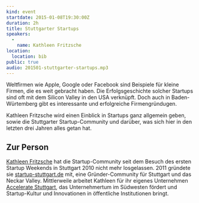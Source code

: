 ```yaml
---
kind: event
startdate: 2015-01-08T19:30:00Z
duration: 2h
title: Stuttgarter Startups
speakers:
  -
    name: Kathleen Fritzsche
location:
  location: bib
public: true
audio: 201501-stuttgarter-startups.mp3
---
```

Weltfirmen wie Apple, Google oder Facebook sind Beispiele für kleine Firmen, die es weit gebracht haben. Die Erfolgsgeschichte solcher Startups sind oft mit dem Silicon Valley in den USA verknüpft. Doch auch in Baden-Würtemberg gibt es interessante und erfolgreiche Firmengründugen.

Kathleen Fritzsche wird einen Einblick in Startups ganz allgemein geben, sowie die Stuttgarter Startup-Community und darüber, was sich hier in den letzten drei Jahren alles getan hat.

## Zur Person

[Kathleen Fritzsche](https://twitter.com/kathl_fritzsche) hat die Startup-Community seit dem Besuch des ersten Startup Weekends in Stuttgart 2010 nicht mehr losgelassen. 2011 gründete sie [startup-stuttgart.de](http://startup-stuttgart.de) mit, eine Gründer-Community für Stuttgart und das Neckar Valley. Mittlerweile arbeitet Kathleen für ihr eigenes Unternehmen [Accelerate Stuttgart](http://accelerate-stuttgart.de), das Unternehmertum im Südwesten fördert und Startup-Kultur und Innovationen in öffentliche Institutionen bringt.
